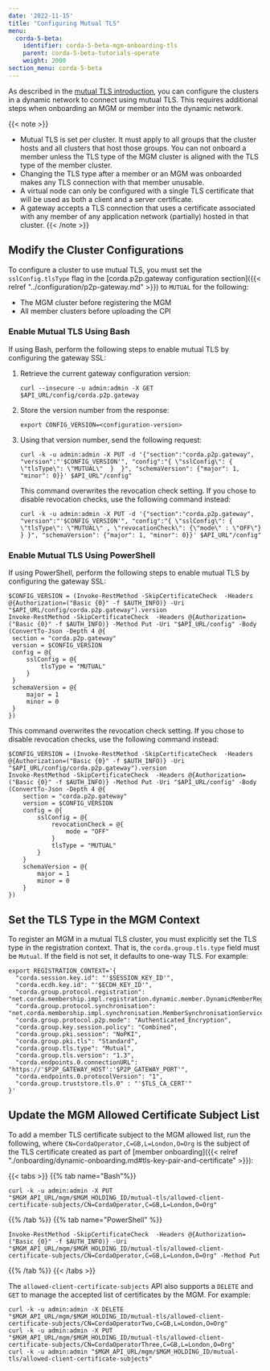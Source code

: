 ```yaml
---
date: '2022-11-15'
title: "Configuring Mutual TLS"
menu:
  corda-5-beta:
    identifier: corda-5-beta-mgm-onboarding-tls
    parent: corda-5-beta-tutorials-operate
    weight: 2000
section_menu: corda-5-beta
---
```

As described in the [mutual TLS introduction](../../mutual-tls.md), you can configure the clusters in a dynamic network to connect using mutual TLS. This requires additional steps when onboarding an MGM or member into the dynamic network.

{{< note >}}
* Mutual TLS is set per cluster. It must apply to all groups that the cluster hosts and all clusters that host those groups. You can not onboard a member unless the TLS type of the MGM cluster is aligned with the TLS type of the member cluster.
* Changing the TLS type after a member or an MGM was onboarded makes any TLS connection with that member unusable.
* A virtual node can only be configured with a single TLS certificate that will be used as both a client and a server certificate.
* A gateway accepts a TLS connection that uses a certificate associated with any member of any application network (partially) hosted in that cluster.
{{< /note >}}

## Modify the Cluster Configurations

To configure a cluster to use mutual TLS, you must set the `sslConfig.tlsType` flag in the [corda.p2p.gateway configuration section]({{< relref "../configuration/p2p-gateway.md" >}}) to `MUTUAL` for the following:
* The MGM cluster before registering the MGM
* All member clusters before uploading the CPI

### Enable Mutual TLS Using Bash

If using Bash, perform the following steps to enable mutual TLS by configuring the gateway SSL:

1. Retrieve the current gateway configuration version:

   ```shell
   curl --insecure -u admin:admin -X GET $API_URL/config/corda.p2p.gateway
   ```

2. Store the version number from the response:

   ```shell
   export CONFIG_VERSION=<configuration-version>
   ```

3. Using that version number, send the following request:

   ```shell
   curl -k -u admin:admin -X PUT -d '{"section":"corda.p2p.gateway", "version":"'$CONFIG_VERSION'", "config":"{ \"sslConfig\": { \"tlsType\": \"MUTUAL\"  }  }", "schemaVersion": {"major": 1, "minor": 0}}' $API_URL"/config"
   ```
   This command overwrites the revocation check setting. If you chose to disable revocation checks, use the following command instead:

   ```shell
   curl -k -u admin:admin -X PUT -d '{"section":"corda.p2p.gateway", "version":"'$CONFIG_VERSION'", "config":"{ \"sslConfig\": { \"tlsType\": \"MUTUAL\" , \"revocationCheck\": {\"mode\" : \"OFF\"} } }", "schemaVersion": {"major": 1, "minor": 0}}' $API_URL"/config"
   ```

### Enable Mutual TLS Using PowerShell

If using PowerShell, perform the following steps to enable mutual TLS by configuring the gateway SSL:

   ```shell
   $CONFIG_VERSION = (Invoke-RestMethod -SkipCertificateCheck  -Headers @{Authorization=("Basic {0}" -f $AUTH_INFO)} -Uri "$API_URL/config/corda.p2p.gateway").version
   Invoke-RestMethod -SkipCertificateCheck  -Headers @{Authorization=("Basic {0}" -f $AUTH_INFO)} -Method Put -Uri "$API_URL/config" -Body (ConvertTo-Json -Depth 4 @{
    section = "corda.p2p.gateway"
    version = $CONFIG_VERSION
    config = @{
        sslConfig = @{
            tlsType = "MUTUAL"
        }
    }
    schemaVersion = @{
        major = 1
        minor = 0
    }
  })

   ```

This command overwrites the revocation check setting. If you chose to disable revocation checks, use the following command instead:
```shell
$CONFIG_VERSION = (Invoke-RestMethod -SkipCertificateCheck  -Headers @{Authorization=("Basic {0}" -f $AUTH_INFO)} -Uri "$API_URL/config/corda.p2p.gateway").version
Invoke-RestMethod -SkipCertificateCheck  -Headers @{Authorization=("Basic {0}" -f $AUTH_INFO)} -Method Put -Uri "$API_URL/config" -Body (ConvertTo-Json -Depth 4 @{
    section = "corda.p2p.gateway"
    version = $CONFIG_VERSION
    config = @{
        sslConfig = @{
            revocationCheck = @{
                mode = "OFF"
            }
            tlsType = "MUTUAL"
        }
    }
    schemaVersion = @{
        major = 1
        minor = 0
    }
})
```

## Set the TLS Type in the MGM Context

To register an MGM in a mutual TLS cluster, you must explicitly set the TLS type in the registration context. That is, the `corda.group.tls.type` field must be `Mutual`. If the field is not set, it defaults to one-way TLS. For example:
```shell
export REGISTRATION_CONTEXT='{
  "corda.session.key.id": "'$SESSION_KEY_ID'",
  "corda.ecdh.key.id": "'$ECDH_KEY_ID'",
  "corda.group.protocol.registration": "net.corda.membership.impl.registration.dynamic.member.DynamicMemberRegistrationService",
  "corda.group.protocol.synchronisation": "net.corda.membership.impl.synchronisation.MemberSynchronisationServiceImpl",
  "corda.group.protocol.p2p.mode": "Authenticated_Encryption",
  "corda.group.key.session.policy": "Combined",
  "corda.group.pki.session": "NoPKI",
  "corda.group.pki.tls": "Standard",
  "corda.group.tls.type": "Mutual",
  "corda.group.tls.version": "1.3",
  "corda.endpoints.0.connectionURL": "https://'$P2P_GATEWAY_HOST':'$P2P_GATEWAY_PORT'",
  "corda.endpoints.0.protocolVersion": "1",
  "corda.group.truststore.tls.0" : "'$TLS_CA_CERT'"
}'
```

## Update the MGM Allowed Certificate Subject List

To add a member TLS certificate subject to the MGM allowed list, run the following, where `CN=CordaOperator,C=GB,L=London,O=Org` is the subject of the TLS certificate created as part of [member onboarding]({{< relref "./onboarding/dynamic-onboarding.md#tls-key-pair-and-certificate" >}}):

{{< tabs >}}
{{% tab name="Bash"%}}
```shell
curl -k -u admin:admin -X PUT  "$MGM_API_URL/mgm/$MGM_HOLDING_ID/mutual-tls/allowed-client-certificate-subjects/CN=CordaOperator,C=GB,L=London,O=Org"
```
{{% /tab %}}
{{% tab name="PowerShell" %}}
```shell
Invoke-RestMethod -SkipCertificateCheck  -Headers @{Authorization=("Basic {0}" -f $AUTH_INFO)} -Uri "$MGM_API_URL/mgm/$MGM_HOLDING_ID/mutual-tls/allowed-client-certificate-subjects/CN=CordaOperator,C=GB,L=London,O=Org" -Method Put
```
{{% /tab %}}
{{< /tabs >}}

The `allowed-client-certificate-subjects` API also supports a `DELETE` and `GET` to manage the accepted list of certificates by the MGM. For example:
```shell
curl -k -u admin:admin -X DELETE  "$MGM_API_URL/mgm/$MGM_HOLDING_ID/mutual-tls/allowed-client-certificate-subjects/CN=CordaOperatorTwo,C=GB,L=London,O=Org"
curl -k -u admin:admin -X PUT  "$MGM_API_URL/mgm/$MGM_HOLDING_ID/mutual-tls/allowed-client-certificate-subjects/CN=CordaOperatorThree,C=GB,L=London,O=Org"
curl -k -u admin:admin "$MGM_API_URL/mgm/$MGM_HOLDING_ID/mutual-tls/allowed-client-certificate-subjects"
```